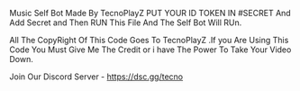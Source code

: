 Music Self Bot Made By TecnoPlayZ
PUT YOUR ID TOKEN IN #SECRET And Add Secret and Then RUN This File And The Self Bot Will RUn.

All The CopyRight Of This Code Goes To TecnoPlayZ .If you Are Using This Code You Must Give Me The Credit or i have The Power To Take Your Video Down.

Join Our Discord Server - https://dsc.gg/tecno


